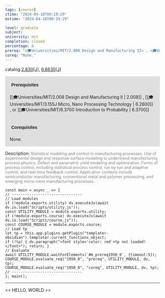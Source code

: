 ```yaml
---
tags: [course]
ctime: "2024-04-18T00:19:29"
mstime: "2024-04-18T00:19:29"

level: graduate
subject: 
university: mit
completion: closed
percentage: 0
prereq: "<🎓Universities/MIT/2.008 Design and Manufacturing II> , <🎓Universities/MIT/3.155J Micro, Nano Processing Technology> , or <🎓Universities/MIT/6.3700 Introduction to Probability>"
coreq: "None."
---
```


catalog [2.830[J]](http://student.mit.edu/catalog/m2c.html#2.830), [6.6630[J]](http://student.mit.edu/catalog/m6b.html#6.6630)

<span style="display: block; padding: 15px; background-color: rgb(100, 100, 100, 0.2);"><font id="m_prereq1950_0" style="display: block; font-family: Arial, sans-serif; font-weight: bold; padding: 5px">Prerequisites</font><br><span id="prereq1950_0">[[🎓Universities/MIT/2.008 Design and Manufacturing II | 2.008]] , [[🎓Universities/MIT/3.155J Micro, Nano Processing Technology | 6.2600]] , or [[🎓Universities/MIT/6.3700 Introduction to Probability | 6.3700]]</span></span>
<span style="display: block; padding: 15px; background-color: rgb(100, 100, 100, 0.2);"><font id="m_coreq1950_0" style="display: block; font-family: Arial, sans-serif; font-weight: bold; padding: 5px">Corequisites</font><br><span id="coreq1950_0">None.</span></span>

<font style="">Description:</font>
<font style="color: grey; font-size: 0.8rem;">Statistical modeling and control in manufacturing processes. Use of experimental design and response surface modeling to understand manufacturing process physics. Defect and parametric yield modeling and optimization. Forms of process control, including statistical process control, run by run and adaptive control, and real-time feedback control. Application contexts include semiconductor manufacturing, conventional metal and polymer processing, and emerging micro-nano manufacturing processes.</font>

```dataviewjs
const main = async _ => {
// --------------------------------
// Load modules
if (!module.exports.utility) dv.executeJs(await dv.io.load("Scripts/utility.js"));
const UTILITY_MODULE = module.exports.utility;
if (!module.exports.course) dv.executeJs(await dv.io.load("Scripts/course.js"));
const COURSE_MODULE = module.exports.course;
// Load tp
let tp = this.app.plugins.getPlugin("templater-obsidian").templater.current_functions_object;
if (!tp) { dv.paragraph("<font style='color: red'>tp not loaded!</font>"); return; }
// Evaluate
await UTILITY_MODULE.waitForElements(`#m_prereq1950_0`, {timeout:5});
COURSE_MODULE.evaluate_req("1950_0", "prereq", UTILITY_MODULE, dv, tp);
COURSE_MODULE.evaluate_req("1950_0", "coreq", UTILITY_MODULE, dv, tp);
// --------------------------------
}; main();
```

---

<< HELLO, WORLD >>
